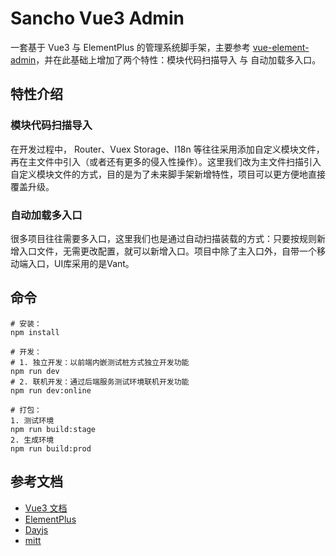 # Sancho Vue3 Admin

一套基于 Vue3 与 ElementPlus 的管理系统脚手架，主要参考 [vue-element-admin](https://github.com/PanJiaChen/vue-element-admin)，并在此基础上增加了两个特性：模块代码扫描导入 与 自动加载多入口。

## 特性介绍

### 模块代码扫描导入

在开发过程中， Router、Vuex Storage、I18n 等往往采用添加自定义模块文件，再在主文件中引入（或者还有更多的侵入性操作）。这里我们改为主文件扫描引入自定义模块文件的方式，目的是为了未来脚手架新增特性，项目可以更方便地直接覆盖升级。

### 自动加载多入口

很多项目往往需要多入口，这里我们也是通过自动扫描装载的方式：只要按规则新增入口文件，无需更改配置，就可以新增入口。项目中除了主入口外，自带一个移动端入口，UI库采用的是Vant。

## 命令

```
# 安装：
npm install

# 开发：
# 1. 独立开发：以前端内嵌测试桩方式独立开发功能
npm run dev
# 2. 联机开发：通过后端服务测试环境联机开发功能
npm run dev:online

# 打包：
1. 测试环境
npm run build:stage
2. 生成环境
npm run build:prod
```

## 参考文档

- [Vue3 文档](https://vue3js.cn/docs/zh/) 
- [ElementPlus](https://element-plus.gitee.io/#/zh-CN/component/installation) 
- [Dayjs](https://dayjs.gitee.io/docs/zh-CN/installation/installation)
- [mitt](https://github.com/developit/mitt)